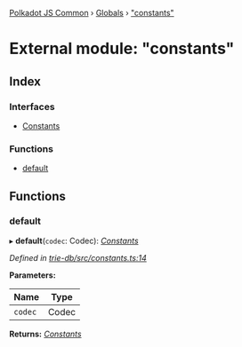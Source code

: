 [Polkadot JS Common](../README.md) › [Globals](../globals.md) › ["constants"](_constants_.md)

# External module: "constants"

## Index

### Interfaces

* [Constants](../interfaces/_constants_.constants.md)

### Functions

* [default](_constants_.md#default)

## Functions

###  default

▸ **default**(`codec`: Codec): *[Constants](../interfaces/_constants_.constants.md)*

*Defined in [trie-db/src/constants.ts:14](https://github.com/polkadot-js/common/blob/c988d5011/packages/trie-db/src/constants.ts#L14)*

**Parameters:**

Name | Type |
------ | ------ |
`codec` | Codec |

**Returns:** *[Constants](../interfaces/_constants_.constants.md)*
